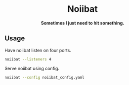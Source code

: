 <h1 align='center'>
    Noiibat
</h1>

<h4 align='center'>
    Sometimes I just need to hit something.
</h4>

## Usage

Have noiibat listen on four ports.

```bash
noiibat --listeners 4
```

Serve noiibat using config.

```bash
noiibat --config noiibat_config.yaml
```
